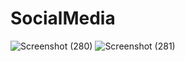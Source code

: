 # SocialMedia
![Screenshot (280)](https://user-images.githubusercontent.com/86949269/176129365-4f655be1-228d-464e-9b9d-2ff3b859cfd2.png)
![Screenshot (281)](https://user-images.githubusercontent.com/86949269/176129388-ee0d9854-3c16-4776-bd4f-41b86a3a61a0.png)
